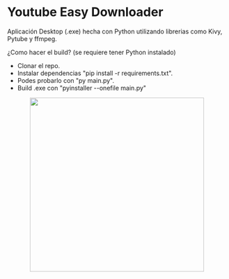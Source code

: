 # Youtube Easy Downloader

Aplicación Desktop (.exe) hecha con Python utilizando librerias como Kivy, Pytube y ffmpeg.

¿Como hacer el build? (se requiere tener Python instalado)

- Clonar el repo.
- Instalar dependencias "pip install -r requirements.txt".
- Podes probarlo con "py main.py".
- Build .exe con "pyinstaller --onefile main.py"

<p align="center">
  <img src="https://github.com/FacuLL/youtube-easy-downloader/assets/69525757/324bb053-4cd1-47b6-bc6b-f85b072c9890" width="400px" />
</p>
